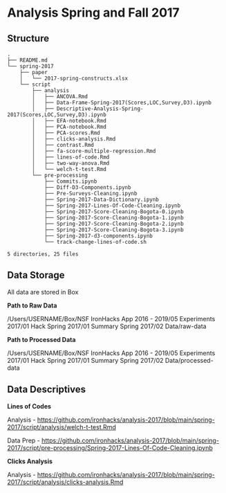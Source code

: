 # Analysis Spring and Fall 2017

## Structure 

```
.
├── README.md
└── spring-2017
    ├── paper
    │   └── 2017-spring-constructs.xlsx
    └── script
        ├── analysis
        │   ├── ANCOVA.Rmd
        │   ├── Data-Frame-Spring-2017(Scores,LOC,Survey,D3).ipynb
        │   ├── Descriptive-Analysis-Spring-2017(Scores,LOC,Survey,D3).ipynb
        │   ├── EFA-notebook.Rmd
        │   ├── PCA-notebook.Rmd
        │   ├── PCA-scores.Rmd
        │   ├── clicks-analysis.Rmd
        │   ├── contrast.Rmd
        │   ├── fa-score-multiple-regression.Rmd
        │   ├── lines-of-code.Rmd
        │   ├── two-way-anova.Rmd
        │   └── welch-t-test.Rmd
        └── pre-processing
            ├── Commits.ipynb
            ├── Diff-D3-Components.ipynb
            ├── Pre-Surveys-Cleaning.ipynb
            ├── Spring-2017-Data-Dictionary.ipynb
            ├── Spring-2017-Lines-Of-Code-Cleaning.ipynb
            ├── Spring-2017-Score-Cleaning-Bogota-0.ipynb
            ├── Spring-2017-Score-Cleaning-Bogota-1.ipynb
            ├── Spring-2017-Score-Cleaning-Bogota-2.ipynb
            ├── Spring-2017-Score-Cleaning-Bogota-3.ipynb
            ├── Spring-2017-d3-components.ipynb
            └── track-change-lines-of-code.sh

5 directories, 25 files
```

## Data Storage 

All data are stored in Box 

**Path to Raw Data** 

/Users/USERNAME/Box/NSF IronHacks App 2016 - 2019/05 Experiments 2017/01 Hack Spring 2017/01 Summary Spring 2017/02 Data/raw-data

**Path to Processed Data** 

/Users/USERNAME/Box/NSF IronHacks App 2016 - 2019/05 Experiments 2017/01 Hack Spring 2017/01 Summary Spring 2017/02 Data/processed-data


## Data Descriptives 

**Lines of Codes**

Analysis - https://github.com/ironhacks/analysis-2017/blob/main/spring-2017/script/analysis/welch-t-test.Rmd

Data Prep - https://github.com/ironhacks/analysis-2017/blob/main/spring-2017/script/pre-processing/Spring-2017-Lines-Of-Code-Cleaning.ipynb

**Clicks Analysis**

Analysis - https://github.com/ironhacks/analysis-2017/blob/main/spring-2017/script/analysis/clicks-analysis.Rmd
